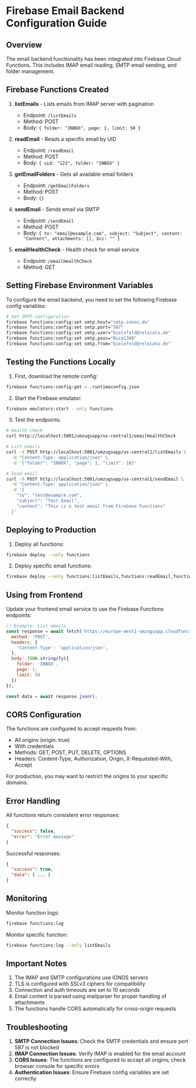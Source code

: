 # Firebase Email Backend Configuration Guide

## Overview
The email backend functionality has been integrated into Firebase Cloud Functions. This includes IMAP email reading, SMTP email sending, and folder management.

## Firebase Functions Created

1. **listEmails** - Lists emails from IMAP server with pagination
   - Endpoint: `/listEmails`
   - Method: POST
   - Body: `{ folder: "INBOX", page: 1, limit: 50 }`

2. **readEmail** - Reads a specific email by UID
   - Endpoint: `/readEmail`
   - Method: POST
   - Body: `{ uid: "123", folder: "INBOX" }`

3. **getEmailFolders** - Gets all available email folders
   - Endpoint: `/getEmailFolders`
   - Method: POST
   - Body: `{}`

4. **sendEmail** - Sends email via SMTP
   - Endpoint: `/sendEmail`
   - Method: POST
   - Body: `{ to: "email@example.com", subject: "Subject", content: "Content", attachments: [], bcc: "" }`

5. **emailHealthCheck** - Health check for email service
   - Endpoint: `/emailHealthCheck`
   - Method: GET

## Setting Firebase Environment Variables

To configure the email backend, you need to set the following Firebase config variables:

```bash
# Set SMTP configuration
firebase functions:config:set smtp.host="smtp.ionos.de"
firebase functions:config:set smtp.port="587"
firebase functions:config:set smtp.user="bielefeld@relocato.de"
firebase functions:config:set smtp.pass="Bicm1308"
firebase functions:config:set smtp.from="bielefeld@relocato.de"
```

## Testing the Functions Locally

1. First, download the remote config:
```bash
firebase functions:config:get > .runtimeconfig.json
```

2. Start the Firebase emulator:
```bash
firebase emulators:start --only functions
```

3. Test the endpoints:
```bash
# Health check
curl http://localhost:5001/umzugsapp/us-central1/emailHealthCheck

# List emails
curl -X POST http://localhost:5001/umzugsapp/us-central1/listEmails \
  -H "Content-Type: application/json" \
  -d '{"folder": "INBOX", "page": 1, "limit": 10}'

# Send email
curl -X POST http://localhost:5001/umzugsapp/us-central1/sendEmail \
  -H "Content-Type: application/json" \
  -d '{
    "to": "test@example.com",
    "subject": "Test Email",
    "content": "This is a test email from Firebase Functions"
  }'
```

## Deploying to Production

1. Deploy all functions:
```bash
firebase deploy --only functions
```

2. Deploy specific email functions:
```bash
firebase deploy --only functions:listEmails,functions:readEmail,functions:getEmailFolders,functions:sendEmail,functions:emailHealthCheck
```

## Using from Frontend

Update your frontend email service to use the Firebase Functions endpoints:

```javascript
// Example: List emails
const response = await fetch('https://europe-west1-umzugsapp.cloudfunctions.net/listEmails', {
  method: 'POST',
  headers: {
    'Content-Type': 'application/json',
  },
  body: JSON.stringify({
    folder: 'INBOX',
    page: 1,
    limit: 50
  })
});

const data = await response.json();
```

## CORS Configuration

The functions are configured to accept requests from:
- All origins (origin: true)
- With credentials
- Methods: GET, POST, PUT, DELETE, OPTIONS
- Headers: Content-Type, Authorization, Origin, X-Requested-With, Accept

For production, you may want to restrict the origins to your specific domains.

## Error Handling

All functions return consistent error responses:
```json
{
  "success": false,
  "error": "Error message"
}
```

Successful responses:
```json
{
  "success": true,
  "data": { ... }
}
```

## Monitoring

Monitor function logs:
```bash
firebase functions:log
```

Monitor specific function:
```bash
firebase functions:log --only listEmails
```

## Important Notes

1. The IMAP and SMTP configurations use IONOS servers
2. TLS is configured with SSLv3 ciphers for compatibility
3. Connection and auth timeouts are set to 10 seconds
4. Email content is parsed using mailparser for proper handling of attachments
5. The functions handle CORS automatically for cross-origin requests

## Troubleshooting

1. **SMTP Connection Issues**: Check the SMTP credentials and ensure port 587 is not blocked
2. **IMAP Connection Issues**: Verify IMAP is enabled for the email account
3. **CORS Issues**: The functions are configured to accept all origins; check browser console for specific errors
4. **Authentication Issues**: Ensure Firebase config variables are set correctly